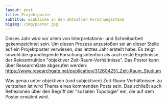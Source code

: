 ```yaml
---
layout: post
title: Projektposter
subtitle: Einblicke in den aktuellen Forschungsstand
bigimg: /img/poster.jpg
---
```


Dieses Jahr wird vor allem von Interpretations- und Schreibarbeit gekennzeichnet sein. Um diesen Prozess anzustoßen sei an dieser Stelle auf ein Projektposter verwiesen, das letztes Jahr erstellt habe. Es zeigt sowohl die grundlegende Forschungsintention als auch erste Ergebnisse der Rekosntruktion "objektiver Zeit-Raum-Verhältnisse".
Das Poster kann über ResearchGate abgerufen werden: https://www.researchgate.net/publication/312604251_Zeit-Raum_Studium

Was genau unter objektiven (und subjektiven) Zeit-Raum-Verhältnissen zu verstehen ist wird Thema eines kommenden Posts sein. Das schließt auch Reflexionen über den Begriff der "sozialen Topologie" ein, die auf dem Poster erwähnt wird.
